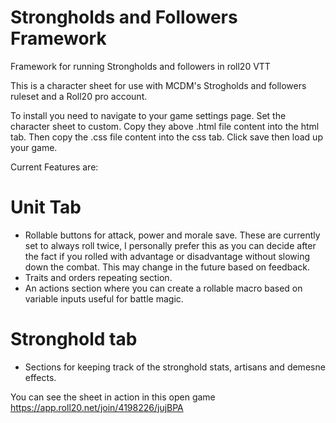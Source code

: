 # Strongholds and Followers Framework

Framework for running Strongholds and followers in roll20 VTT

This is a character sheet for use with MCDM's Strogholds and followers ruleset and a Roll20 pro account.

To install you need to navigate to your game settings page. Set the character sheet to custom. Copy they above .html file content into the html tab. Then copy the .css file content into the css tab. Click save then load up your game.

Current Features are:

# Unit Tab
* Rollable buttons for attack, power and morale save. These are currently set to always roll twice, I personally prefer this as you can decide after the fact if you rolled with advantage or disadvantage without slowing down the combat. This may change in the future based on feedback. 
* Traits and orders repeating section.
* An actions section where you can create a rollable macro based on variable inputs useful for battle magic.

# Stronghold tab
* Sections for keeping track of the stronghold stats, artisans and demesne effects.

You can see the sheet in action in this open game https://app.roll20.net/join/4198226/jujBPA
